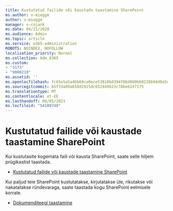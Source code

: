 ```yaml
---
title: Kustutatud failide või kaustade taastamine SharePoint
ms.author: v-miegge
author: v-miegge
manager: v-cojank
ms.date: 04/21/2020
ms.audience: Admin
ms.topic: article
ms.service: o365-administration
ROBOTS: NOINDEX, NOFOLLOW
localization_priority: Normal
ms.collection: Adm_O365
ms.custom:
- "3173"
- "9000210"
ms.assetid: ''
ms.openlocfilehash: fc65e5a5a4bb60ca0ece538186d394f06d000b60228b9dd0a5dfe0b7f0e7ad0d
ms.sourcegitcommit: b5f7da89a650d2915dc652449623c78be6247175
ms.translationtype: MT
ms.contentlocale: et-EE
ms.lasthandoff: 08/05/2021
ms.locfileid: "54109740"
---
```

# <a name="restore-deleted-files-or-folders-in-sharepoint"></a>Kustutatud failide või kaustade taastamine SharePoint

Kui kustutasite kogemata faili või kausta SharePoint, saate selle hiljem prügikastist taastada.

* [Kustutatud failide või kaustade taastamine SharePoint](https://support.microsoft.com/office/restore-items-in-the-recycle-bin-that-were-deleted-from-sharepoint-or-teams-6df466b6-55f2-4898-8d6e-c0dff851a0be)

Kui paljud teie SharePoint kustutatakse, kirjutatakse üle, rikutakse või nakatatakse ründevaraga, saate taastada kogu SharePoint eelmisele korrale.

* [Dokumenditeegi taastamine](https://support.office.com/article/restore-a-document-library-317791c3-8bd0-4dfd-8254-3ca90883d39a)